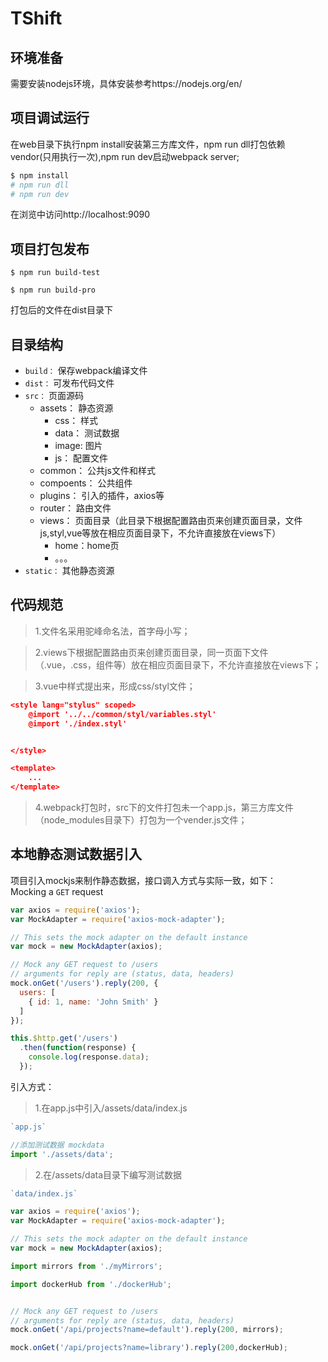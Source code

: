 # TShift

## 环境准备
需要安装nodejs环境，具体安装参考https://nodejs.org/en/
## 项目调试运行

在web目录下执行npm install安装第三方库文件，npm run dll打包依赖vendor(只用执行一次),npm run dev启动webpack server;
```bash
$ npm install
# npm run dll
# npm run dev
```

在浏览中访问http://localhost:9090

## 项目打包发布
```bash测试环境
$ npm run build-test
```
```bash线上环境
$ npm run build-pro
```

打包后的文件在dist目录下

## 目录结构
- `build：`    保存webpack编译文件  
- `dist：`      可发布代码文件  
- `src：`     页面源码  
  - assets：  静态资源  
    -  css： 样式
    -  data： 测试数据
    -  image: 图片
    -  js： 配置文件
  - common：   公共js文件和样式
  - compoents： 公共组件
  - plugins： 引入的插件，axios等
  - router： 路由文件
  - views： 页面目录（此目录下根据配置路由页来创建页面目录，文件js,styl,vue等放在相应页面目录下，不允许直接放在views下）
    - home：home页
    - 。。。
- `static：` 其他静态资源

## 代码规范
>1.文件名采用驼峰命名法，首字母小写；

>2.views下根据配置路由页来创建页面目录，同一页面下文件（.vue，.css，组件等）放在相应页面目录下，不允许直接放在views下；

>3.vue中样式提出来，形成css/styl文件；
```json
<style lang="stylus" scoped>
    @import '../../common/styl/variables.styl'
    @import './index.styl'


</style>

<template>
    ...
</template>
```

>4.webpack打包时，src下的文件打包未一个app.js，第三方库文件（node_modules目录下）打包为一个vender.js文件；



## 本地静态测试数据引入

项目引入mockjs来制作静态数据，接口调入方式与实际一致，如下：  
Mocking a `GET` request

```js
var axios = require('axios');
var MockAdapter = require('axios-mock-adapter');

// This sets the mock adapter on the default instance
var mock = new MockAdapter(axios);

// Mock any GET request to /users
// arguments for reply are (status, data, headers)
mock.onGet('/users').reply(200, {
  users: [
    { id: 1, name: 'John Smith' }
  ]
});

this.$http.get('/users')
  .then(function(response) {
    console.log(response.data);
  });
```

引入方式：
>1.在app.js中引入/assets/data/index.js

```js
`app.js`

//添加测试数据 mockdata
import './assets/data';

```

>2.在/assets/data目录下编写测试数据
```js
`data/index.js`

var axios = require('axios');
var MockAdapter = require('axios-mock-adapter');

// This sets the mock adapter on the default instance
var mock = new MockAdapter(axios);

import mirrors from './myMirrors';

import dockerHub from './dockerHub';


// Mock any GET request to /users
// arguments for reply are (status, data, headers)
mock.onGet('/api/projects?name=default').reply(200, mirrors);

mock.onGet('/api/projects?name=library').reply(200,dockerHub);
```